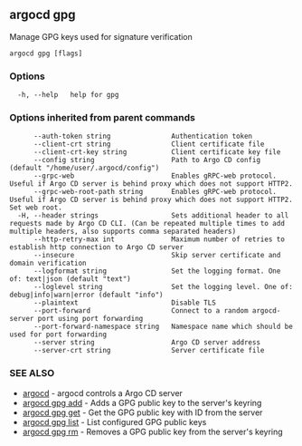 ## argocd gpg

Manage GPG keys used for signature verification

```
argocd gpg [flags]
```

### Options

```
  -h, --help   help for gpg
```

### Options inherited from parent commands

```
      --auth-token string               Authentication token
      --client-crt string               Client certificate file
      --client-crt-key string           Client certificate key file
      --config string                   Path to Argo CD config (default "/home/user/.argocd/config")
      --grpc-web                        Enables gRPC-web protocol. Useful if Argo CD server is behind proxy which does not support HTTP2.
      --grpc-web-root-path string       Enables gRPC-web protocol. Useful if Argo CD server is behind proxy which does not support HTTP2. Set web root.
  -H, --header strings                  Sets additional header to all requests made by Argo CD CLI. (Can be repeated multiple times to add multiple headers, also supports comma separated headers)
      --http-retry-max int              Maximum number of retries to establish http connection to Argo CD server
      --insecure                        Skip server certificate and domain verification
      --logformat string                Set the logging format. One of: text|json (default "text")
      --loglevel string                 Set the logging level. One of: debug|info|warn|error (default "info")
      --plaintext                       Disable TLS
      --port-forward                    Connect to a random argocd-server port using port forwarding
      --port-forward-namespace string   Namespace name which should be used for port forwarding
      --server string                   Argo CD server address
      --server-crt string               Server certificate file
```

### SEE ALSO

* [argocd](argocd.md)	 - argocd controls a Argo CD server
* [argocd gpg add](argocd_gpg_add.md)	 - Adds a GPG public key to the server's keyring
* [argocd gpg get](argocd_gpg_get.md)	 - Get the GPG public key with ID <KEYID> from the server
* [argocd gpg list](argocd_gpg_list.md)	 - List configured GPG public keys
* [argocd gpg rm](argocd_gpg_rm.md)	 - Removes a GPG public key from the server's keyring

